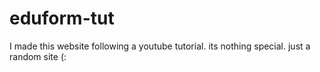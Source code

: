 # eduform-tut

I made this website following a youtube tutorial. its nothing special. just a random site (:
